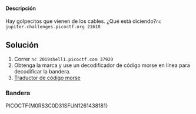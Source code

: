 #### Descripción

Hay golpecitos que vienen de los cables. ¿Qué está diciendo?`nc jupiter.challenges.picoctf.org 21610`

## Solución

1. Correr `nc 2019shell1.picoctf.com 37920`
2. Obtenga la marca y use un decodificador de código morse en línea para decodificar la bandera.
3. [Traductor de código morse](https://morsecodetranslator.com/es/)

### Bandera
PICOCTF{M0RS3C0D31SFUN1261438181}